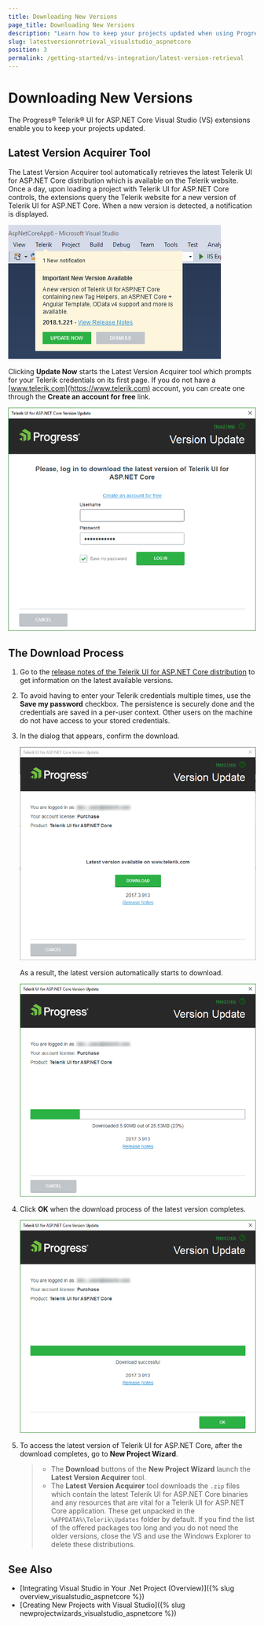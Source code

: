 ```yaml
---
title: Downloading New Versions
page_title: Downloading New Versions
description: "Learn how to keep your projects updated when using Progress&reg; Telerik&reg; UI for ASP.NET Core."
slug: latestversionretrieval_visualstudio_aspnetcore
position: 3
permalink: /getting-started/vs-integration/latest-version-retrieval
---
```


# Downloading New Versions

The Progress&reg; Telerik&reg; UI for ASP.NET Core Visual Studio (VS) extensions enable you to keep your projects updated.

## Latest Version Acquirer Tool

The Latest Version Acquirer tool automatically retrieves the latest Telerik UI for ASP.NET Core distribution which is available on the Telerik website. Once a day, upon loading a project with Telerik UI for ASP.NET Core controls, the extensions query the Telerik website for a new version of Telerik UI for ASP.NET Core. When a new version is detected, a notification is displayed.

![Getting the latest version notification](../../getting-started-core/vs-integration/images/lva_notification.png)

Clicking **Update Now** starts the Latest Version Acquirer tool which prompts for your Telerik credentials on its first page. If you do not have a [www.telerik.com](https://www.telerik.com) account, you can create one through the **Create an account for free** link.

![Getting the latest version dialog](../../getting-started-core/vs-integration/images/lva1.png)

## The Download Process

1. Go to the [release notes of the Telerik UI for ASP.NET Core distribution](http://www.telerik.com/support/whats-new/aspnet-core-ui/release-history) to get information on the latest available versions.
1. To avoid having to enter your Telerik credentials multiple times, use the **Save my password** checkbox. The persistence is securely done and the credentials are saved in a per-user context. Other users on the machine do not have access to your stored credentials.
1. In the dialog that appears, confirm the download.

    ![Confirming the download of the latest version dialog](../../getting-started-core/vs-integration/images/lva2.png)

    As a result, the latest version automatically starts to download.

    ![The download of the latest version is in progress dialog](../../getting-started-core/vs-integration/images/lva3.png)

1. Click **OK** when the download process of the latest version completes.

    ![The download of the latest version is complete dialog](../../getting-started-core/vs-integration/images/lva4.png)

1. To access the latest version of Telerik UI for ASP.NET Core, after the download completes, go to **New Project Wizard**.

    > * The **Download** buttons of the **New Project Wizard** launch the **Latest Version Acquirer** tool.
    > * The **Latest Version Acquirer** tool downloads the `.zip` files which contain the latest Telerik UI for ASP.NET Core binaries and any resources that are vital for a Telerik UI for ASP.NET Core application. These get unpacked in the `%APPDATA%\Telerik\Updates` folder by default. If you find the list of the offered packages too long and you do not need the older versions, close the VS and use the Windows Explorer to delete these distributions.

## See Also

* [Integrating Visual Studio in Your .Net Project (Overview)]({% slug overview_visualstudio_aspnetcore %})
* [Creating New Projects with Visual Studio]({% slug newprojectwizards_visualstudio_aspnetcore %})

